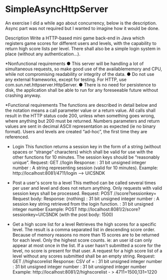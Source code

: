 # SimpleAsyncHttpServer
An exercise I did a while ago about concurrency, below is the description. 
Async part was not required but I wanted to imagine how it would be done.

Description
Write a HTTP-based mini game back-end in Java which registers game scores for different users and
levels, with the capability to return high score lists per level. There shall also be a simple login system
in place (without any authentication...).

*Nonfunctional requirements
● This server will be handling a lot of simultaneous requests, so make good use of the availablememory and CPU, while not compromising readability or integrity of the data.
● Do not use any external frameworks, except for testing. For HTTP, use
com.sun.net.httpserver.HttpServer.
● There is no need for persistence to disk, the application shall be able to run for any foreseeable
future without crashing anyway.

*Functional requirements
The functions are described in detail below and the notation <value> means a call parameter value or
a return value. All calls shall result in the HTTP status code 200, unless when something goes wrong,
where anything but 200 must be returned. Numbers parameters and return values are sent in
decimal ASCII representation as expected (ie no binary format).
Users and levels are created “ad-hoc”, the first time they are referenced.

- Login
This function returns a session key in the form of a string (without spaces or “strange” characters)
which shall be valid for use with the other functions for 10 minutes. The session keys should be
“reasonably unique”.
Request: GET /<userid>/login
Response: <sessionkey>
<userid> : 31 bit unsigned integer number
<sessionkey> : A string representing session (valid for 10 minutes).
Example: http://localhost:8081/4711/login --> UICSNDK

- Post a user's score to a level
This method can be called several times per user and level and does not return anything. Only
requests with valid session keys shall be processed.
Request: POST /<levelid>/score?sessionkey=<sessionkey>
Request body: <score>
Response: (nothing)
<levelid> : 31 bit unsigned integer number
<sessionkey> : A session key string retrieved from the login function.
<score> : 31 bit unsigned integer number
Example: POST http://localhost:8081/2/score?sessionkey=UICSNDK (with the
post body: 1500)

- Get a high score list for a level
Retrieves the high scores for a specific level. The result is a comma separated list in descending score
order. Because of memory reasons no more than 15 scores are to be returned for each level. Only
the highest score counts. ie: an user id can only appear at most once in the list. If a user hasn't
submitted a score for the level, no score is present for that user. A request for a high score list of a
level without any scores submitted shall be an empty string.
Request: GET /<levelid>/highscorelist
Response: CSV of <userid>=<score>
<levelid> : 31 bit unsigned integer number
<score> : 31 bit unsigned integer number
<userid> : 31 bit unsigned integer number
Example: http://localhost:8081/2/highscorelist - > 4711=1500,131=1220
